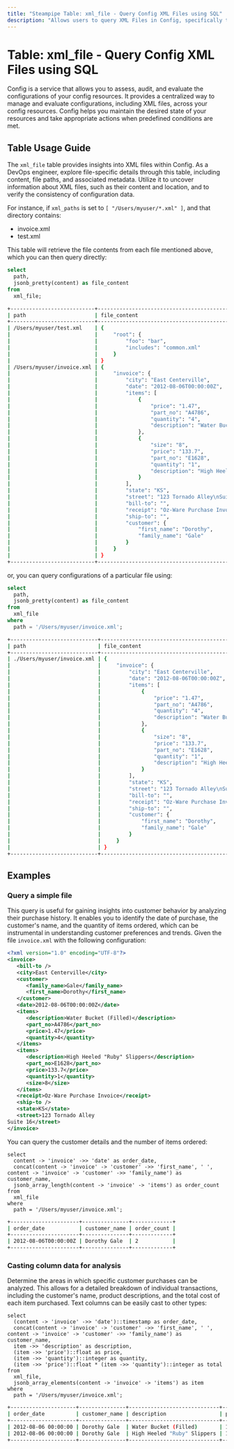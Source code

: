 ```yaml
---
title: "Steampipe Table: xml_file - Query Config XML Files using SQL"
description: "Allows users to query XML Files in Config, specifically the file content in XML format, providing insights into configuration data and potential inconsistencies."
---
```


# Table: xml_file - Query Config XML Files using SQL

Config is a service that allows you to assess, audit, and evaluate the configurations of your config resources. It provides a centralized way to manage and evaluate configurations, including XML files, across your config resources. Config helps you maintain the desired state of your resources and take appropriate actions when predefined conditions are met.

## Table Usage Guide

The `xml_file` table provides insights into XML files within Config. As a DevOps engineer, explore file-specific details through this table, including content, file paths, and associated metadata. Utilize it to uncover information about XML files, such as their content and location, and to verify the consistency of configuration data.

For instance, if `xml_paths` is set to `[ "/Users/myuser/*.xml" ]`, and that directory contains:
- invoice.xml
- test.xml

This table will retrieve the file contents from each file mentioned above, which you can then query directly:

```sql
select
  path,
  jsonb_pretty(content) as file_content
from
  xml_file;
```

```sh
+---------------------------+----------------------------------------------------------------+
| path                      | file_content                                                   |
+---------------------------+----------------------------------------------------------------+
| /Users/myuser/test.xml    | {                                                              |
|                           |     "root": {                                                  |
|                           |         "foo": "bar",                                          |
|                           |         "includes": "common.xml"                               |
|                           |     }                                                          |
|                           | }                                                              |
| /Users/myuser/invoice.xml | {                                                              |
|                           |     "invoice": {                                               |
|                           |         "city": "East Centerville",                            |
|                           |         "date": "2012-08-06T00:00:00Z",                        |
|                           |         "items": [                                             |
|                           |             {                                                  |
|                           |                 "price": "1.47",                               |
|                           |                 "part_no": "A4786",                            |
|                           |                 "quantity": "4",                               |
|                           |                 "description": "Water Bucket (Filled)"         |
|                           |             },                                                 |
|                           |             {                                                  |
|                           |                 "size": "8",                                   |
|                           |                 "price": "133.7",                              |
|                           |                 "part_no": "E1628",                            |
|                           |                 "quantity": "1",                               |
|                           |                 "description": "High Heeled \"Ruby\" Slippers" |
|                           |             }                                                  |
|                           |         ],                                                     |
|                           |         "state": "KS",                                         |
|                           |         "street": "123 Tornado Alley\nSuite 16",               |
|                           |         "bill-to": "",                                         |
|                           |         "receipt": "Oz-Ware Purchase Invoice",                 |
|                           |         "ship-to": "",                                         |
|                           |         "customer": {                                          |
|                           |             "first_name": "Dorothy",                           |
|                           |             "family_name": "Gale"                              |
|                           |         }                                                      |
|                           |     }                                                          |
|                           | }                                                              |
+---------------------------+----------------------------------------------------------------+
```

or, you can query configurations of a particular file using:

```sql
select
  path,
  jsonb_pretty(content) as file_content
from
  xml_file
where
  path = '/Users/myuser/invoice.xml';
```

```sh
+----------------------------+----------------------------------------------------------------+
| path                       | file_content                                                   |
+----------------------------+----------------------------------------------------------------+
| ./Users/myuser/invoice.xml | {                                                              |
|                            |     "invoice": {                                               |
|                            |         "city": "East Centerville",                            |
|                            |         "date": "2012-08-06T00:00:00Z",                        |
|                            |         "items": [                                             |
|                            |             {                                                  |
|                            |                 "price": "1.47",                               |
|                            |                 "part_no": "A4786",                            |
|                            |                 "quantity": "4",                               |
|                            |                 "description": "Water Bucket (Filled)"         |
|                            |             },                                                 |
|                            |             {                                                  |
|                            |                 "size": "8",                                   |
|                            |                 "price": "133.7",                              |
|                            |                 "part_no": "E1628",                            |
|                            |                 "quantity": "1",                               |
|                            |                 "description": "High Heeled \"Ruby\" Slippers" |
|                            |             }                                                  |
|                            |         ],                                                     |
|                            |         "state": "KS",                                         |
|                            |         "street": "123 Tornado Alley\nSuite 16",               |
|                            |         "bill-to": "",                                         |
|                            |         "receipt": "Oz-Ware Purchase Invoice",                 |
|                            |         "ship-to": "",                                         |
|                            |         "customer": {                                          |
|                            |             "first_name": "Dorothy",                           |
|                            |             "family_name": "Gale"                              |
|                            |         }                                                      |
|                            |     }                                                          |
|                            | }                                                              |
+----------------------------+----------------------------------------------------------------+
```

## Examples

### Query a simple file
This query is useful for gaining insights into customer behavior by analyzing their purchase history. It enables you to identify the date of purchase, the customer's name, and the quantity of items ordered, which can be instrumental in understanding customer preferences and trends.
Given the file `invoice.xml` with the following configuration:

```xml
<?xml version="1.0" encoding="UTF-8"?>
<invoice>
   <bill-to />
   <city>East Centerville</city>
   <customer>
      <family_name>Gale</family_name>
      <first_name>Dorothy</first_name>
   </customer>
   <date>2012-08-06T00:00:00Z</date>
   <items>
      <description>Water Bucket (Filled)</description>
      <part_no>A4786</part_no>
      <price>1.47</price>
      <quantity>4</quantity>
   </items>
   <items>
      <description>High Heeled "Ruby" Slippers</description>
      <part_no>E1628</part_no>
      <price>133.7</price>
      <quantity>1</quantity>
      <size>8</size>
   </items>
   <receipt>Oz-Ware Purchase Invoice</receipt>
   <ship-to />
   <state>KS</state>
   <street>123 Tornado Alley
Suite 16</street>
</invoice>
```

You can query the customer details and the number of items ordered:


```sql+postgres
select
  content -> 'invoice' ->> 'date' as order_date,
  concat(content -> 'invoice' -> 'customer' ->> 'first_name', ' ', content -> 'invoice' -> 'customer' ->> 'family_name') as customer_name,
  jsonb_array_length(content -> 'invoice' -> 'items') as order_count
from
  xml_file
where
  path = '/Users/myuser/invoice.xml';
```

```sh
+----------------------+---------------+-------------+
| order_date           | customer_name | order_count |
+----------------------+---------------+-------------+
| 2012-08-06T00:00:00Z | Dorothy Gale  | 2           |
+----------------------+---------------+-------------+
```

### Casting column data for analysis
Determine the areas in which specific customer purchases can be analyzed. This allows for a detailed breakdown of individual transactions, including the customer's name, product descriptions, and the total cost of each item purchased.
Text columns can be easily cast to other types:


```sql+postgres
select
  (content -> 'invoice' ->> 'date')::timestamp as order_date,
  concat(content -> 'invoice' -> 'customer' ->> 'first_name', ' ', content -> 'invoice' -> 'customer' ->> 'family_name') as customer_name,
  item ->> 'description' as description,
  (item ->> 'price')::float as price,
  (item ->> 'quantity')::integer as quantity,
  (item ->> 'price')::float * (item ->> 'quantity')::integer as total
from
  xml_file,
  jsonb_array_elements(content -> 'invoice' -> 'items') as item
where
  path = '/Users/myuser/invoice.xml';
```

```sh
+---------------------+---------------+-----------------------------+-------+----------+-------+
| order_date          | customer_name | description                 | price | quantity | total |
+---------------------+---------------+-----------------------------+-------+----------+-------+
| 2012-08-06 00:00:00 | Dorothy Gale  | Water Bucket (Filled)       | 1.47  | 4        | 5.88  |
| 2012-08-06 00:00:00 | Dorothy Gale  | High Heeled "Ruby" Slippers | 133.7 | 1        | 133.7 |
+---------------------+---------------+-----------------------------+-------+----------+-------+
```
